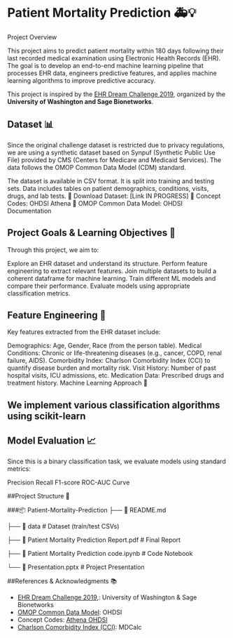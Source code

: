 # Patient Mortality Prediction 🚑💡

Project Overview

This project aims to predict patient mortality within 180 days following their last recorded medical examination using Electronic Health Records (EHR). The goal is to develop an end-to-end machine learning pipeline that processes EHR data, engineers predictive features, and applies machine learning algorithms to improve predictive accuracy.

This project is inspired by the [EHR Dream Challenge 2019](https://www.synapse.org/#!Synapse:syn18405991/wiki/589657), organized by the **University of Washington and Sage Bionetworks**.

## Dataset 📊

Since the original challenge dataset is restricted due to privacy regulations, we are using a synthetic dataset based on Synpuf (Synthetic Public Use File) provided by CMS (Centers for Medicare and Medicaid Services). The data follows the OMOP Common Data Model (CDM) standard.

The dataset is available in CSV format.
It is split into training and testing sets.
Data includes tables on patient demographics, conditions, visits, drugs, and lab tests.
📂 Download Dataset: [Link IN PROGRESS]
📖 Concept Codes: OHDSI Athena
📖 OMOP Common Data Model: OHDSI Documentation

## Project Goals & Learning Objectives 🎯

Through this project, we aim to:

Explore an EHR dataset and understand its structure.
Perform feature engineering to extract relevant features.
Join multiple datasets to build a coherent dataframe for machine learning.
Train different ML models and compare their performance.
Evaluate models using appropriate classification metrics.

## Feature Engineering 🔬

Key features extracted from the EHR dataset include:

Demographics: Age, Gender, Race (from the person table).
Medical Conditions: Chronic or life-threatening diseases (e.g., cancer, COPD, renal failure, AIDS).
Comorbidity Index: Charlson Comorbidity Index (CCI) to quantify disease burden and mortality risk.
Visit History: Number of past hospital visits, ICU admissions, etc.
Medication Data: Prescribed drugs and treatment history.
Machine Learning Approach 🤖

## We implement various classification algorithms using scikit-learn
## Model Evaluation 📈

Since this is a binary classification task, we evaluate models using standard metrics:

Precision
Recall
F1-score
ROC-AUC Curve

##Project Structure 📂

###📦 Patient-Mortality-Prediction
├── 📜 README.md  

├── 📂 data  # Dataset (train/test CSVs)

├── 📜 Patient Mortality Prediction Report.pdf  # Final Report

├── 📜 Patient Mortality Prediction code.ipynb  # Code Notebook

└── 📜 Presentation.pptx  # Project Presentation

##References & Acknowledgments 📚

- [EHR Dream Challenge 2019](https://www.synapse.org/#!Synapse:syn18405991/wiki/589657),: University of Washington & Sage Bionetworks
- [OMOP Common Data Model](https://ohdsi.github.io/CommonDataModel/): OHDSI
- Concept Codes:  [Athena OHDSI](https://athena.ohdsi.org/search-terms/start)
- [Charlson Comorbidity Index (CCI)](https://www.mdcalc.com/charlson-comorbidity-index-cci): MDCalc 

